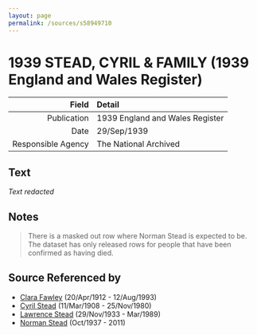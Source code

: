 ```yaml
---
layout: page
permalink: /sources/s58949710
---
```


# 1939 STEAD, CYRIL & FAMILY (1939 England and Wales Register)

Field | Detail
---:|:---
Publication | 1939 England and Wales Register
Date | 29/Sep/1939
Responsible Agency | The National Archived

## Text

_Text redacted_
## Notes

> There is a masked out row where Norman Stead is expected to be. The dataset has only released rows for people that have been confirmed as having died.
>


## Source Referenced by

* [Clara Fawley](../people/@7539126@-clara-fawley-b1912-4-20-d1993-8-12.md) (20/Apr/1912 - 12/Aug/1993)
* [Cyril Stead](../people/@61214710@-cyril-stead-b1908-3-11-d1980-11-25.md) (11/Mar/1908 - 25/Nov/1980)
* [Lawrence Stead](../people/@18256653@-lawrence-stead-b1933-11-29-d1989-3.md) (29/Nov/1933 - Mar/1989)
* [Norman Stead](../people/@69808462@-norman-stead-b1937-10-d2011.md) (Oct/1937 - 2011)
